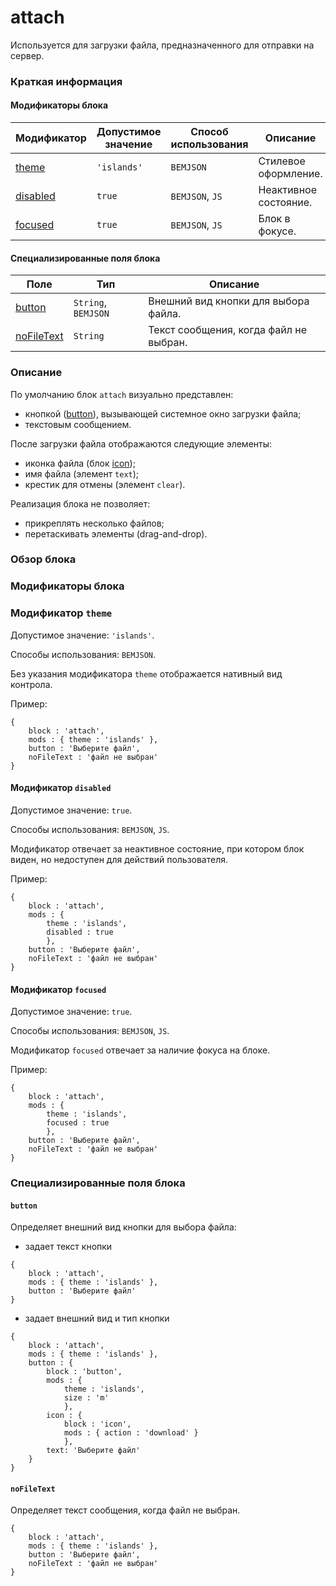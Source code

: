 # attach

Используется для загрузки файла, предназначенного для отправки на сервер.

### Краткая информация

#### Модификаторы блока

| Модификатор | Допустимое значение | Способ использования | Описание |
| ----------- | ------------------- | -------------------- | -------- |
| <a href=#themes>theme</a> | <code>'islands'</code> | <code>BEMJSON</code> | Стилевое оформление. |
| <a href=#disabled>disabled</a> | <code>true</code> | <code>BEMJSON</code>, <code>JS</code> | Неактивное состояние. |
| <a href=#focused>focused</a> | <code>true</code> | <code>BEMJSON</code>, <code>JS</code> | Блок в фокусе. |

#### Специализированные поля блока

| Поле | Тип | Описание |
| ---- | --- | -------- |
| <a href=#button>button</a> | <code>String</code>, <code>BEMJSON</code> | Внешний вид кнопки для выбора файла. |
| <a href=#nofiletext>noFileText</a> | <code>String</code> | Текст сообщения, когда файл не выбран. |

### Описание

По умолчанию блок `attach` визуально представлен:

* кнопкой ([button](../button/button.ru.md)), вызывающей системное окно загрузки файла;
* текстовым сообщением.

После загрузки файла отображаются следующие элементы:

* иконка файла (блок [icon](../icon/icon.md));
* имя файла (элемент `text`);
* крестик для отмены (элемент `clear`).

Реализация блока не позволяет:

* прикреплять несколько файлов;
* перетаскивать элементы (drag-and-drop).

### Обзор блока

### Модификаторы блока

<a name="themes"></a>

### Модификатор `theme`

Допустимое значение: `'islands'`.

Способы использования: `BEMJSON`.

Без указания модификатора `theme` отображается нативный вид контрола.

Пример:

```bemjson
{
    block : 'attach',
    mods : { theme : 'islands' },
    button : 'Выберите файл',
    noFileText : 'файл не выбран'
}
```

<a name="disabled"></a>

#### Модификатор `disabled`

Допустимое значение: `true`.

Способы использования: `BEMJSON`, `JS`.

Модификатор отвечает за неактивное состояние, при котором блок виден, но недоступен для действий пользователя.

Пример:

```bemjson
{
    block : 'attach',
    mods : {
        theme : 'islands',
        disabled : true
        },
    button : 'Выберите файл',
    noFileText : 'файл не выбран'
}
```

<a name="focused"></a>

#### Модификатор `focused`

Допустимое значение: `true`.

Способы использования: `BEMJSON`, `JS`.

Модификатор `focused` отвечает за наличие фокуса на блоке.

Пример:

```bemjson
{
    block : 'attach',
    mods : {
        theme : 'islands',
        focused : true
        },
    button : 'Выберите файл',
    noFileText : 'файл не выбран'
}
```

### Специализированные поля блока

<a name="button"></a>

#### `button`

Определяет внешний вид кнопки для выбора файла:

* задает текст кнопки

```bemjson
{
    block : 'attach',
    mods : { theme : 'islands' },
    button : 'Выберите файл'
}
```
* задает внешний вид и тип кнопки

```bemjson
{
    block : 'attach',
    mods : { theme : 'islands' },
    button : {
        block : 'button',
        mods : {
            theme : 'islands',
            size : 'm'
            },
        icon : {
            block : 'icon',
            mods : { action : 'download' }
            },
        text: 'Выберите файл'
    }
}
```

<a name="nofiletext"></a>

#### `noFileText`

Определяет текст сообщения, когда файл не выбран.

```bemjson
{
    block : 'attach',
    mods : { theme : 'islands' },
    button : 'Выберите файл',
    noFileText : 'файл не выбран'
}
```
